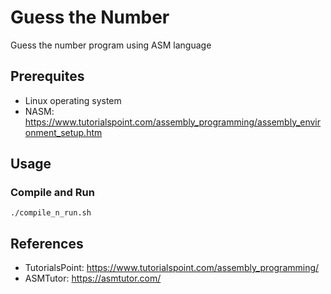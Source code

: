 # Guess the Number
Guess the number program using ASM language

## Prerequites
- Linux operating system
- NASM: https://www.tutorialspoint.com/assembly_programming/assembly_environment_setup.htm

## Usage
### Compile and Run
```./compile_n_run.sh```

## References
- TutorialsPoint: https://www.tutorialspoint.com/assembly_programming/
- ASMTutor: https://asmtutor.com/